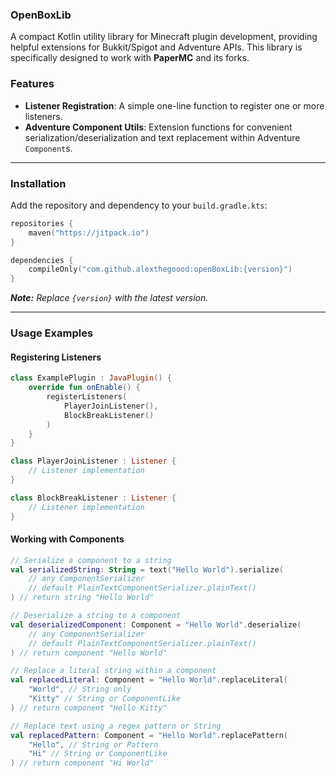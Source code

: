 ### OpenBoxLib

A compact Kotlin utility library for Minecraft plugin development, providing helpful extensions for Bukkit/Spigot and Adventure APIs. This library is specifically designed to work with **PaperMC** and its forks.

### Features

- **Listener Registration**: A simple one-line function to register one or more listeners.
- **Adventure Component Utils**: Extension functions for convenient serialization/deserialization and text replacement within Adventure `Component`s.

---

### Installation

Add the repository and dependency to your `build.gradle.kts`:

```kotlin
repositories {
    maven("https://jitpack.io")
}

dependencies {
    compileOnly("com.github.alexthegoood:openBoxLib:{version}")
}
```

***Note:** Replace `{version}` with the latest version.*

---

### Usage Examples

#### Registering Listeners

```kotlin
class ExamplePlugin : JavaPlugin() {
    override fun onEnable() {
        registerListeners(
            PlayerJoinListener(),
            BlockBreakListener()
        )
    }
}

class PlayerJoinListener : Listener {
    // Listener implementation
}

class BlockBreakListener : Listener {
    // Listener implementation
}
```

#### Working with Components

```kotlin
// Serialize a component to a string
val serializedString: String = text("Hello World").serialize(
    // any ComponentSerializer
    // default PlainTextComponentSerializer.plainText()
) // return string "Hello World"

// Deserialize a string to a component
val deserializedComponent: Component = "Hello World".deserialize(
    // any ComponentSerializer
    // default PlainTextComponentSerializer.plainText()
) // return component "Hello World"

// Replace a literal string within a component
val replacedLiteral: Component = "Hello World".replaceLiteral(
    "World", // String only
    "Kitty" // String or ComponentLike
) // return component "Hello Kitty"

// Replace text using a regex pattern or String
val replacedPattern: Component = "Hello World".replacePattern(
    "Hello", // String or Pattern
    "Hi" // String or ComponentLike
) // return component "Hi World"
```
